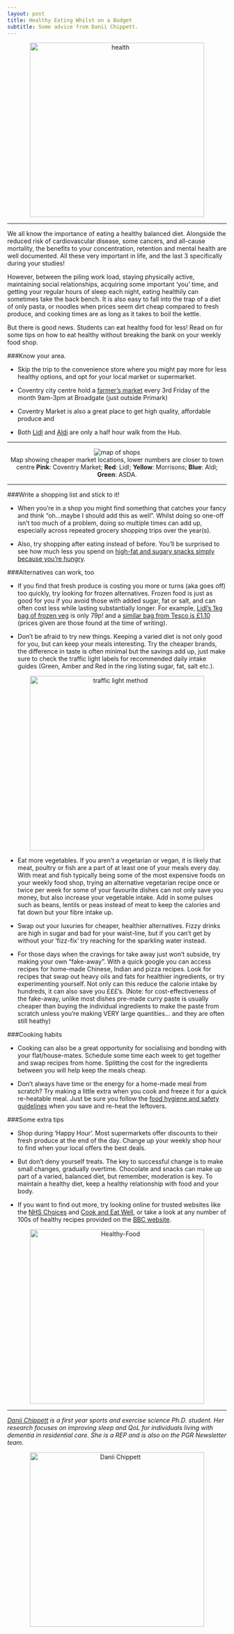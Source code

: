 ```yaml
---
layout: post
title: Healthy Eating Whilst on a Budget
subtitle: Some advice from Danii Chippett.
---
```


<center>
  <img src = "{{ site.baseurl }}/img/Health-July.jpg" alt="health" width = "400" />
</center>

___

We all know the importance of eating a healthy balanced diet. Alongside the reduced risk of cardiovascular disease, some cancers, and all-cause mortality, the benefits to your concentration, retention and mental health are well documented. All these very important in life, and the last 3 specifically during your studies!

However, between the piling work load, staying physically active, maintaining social relationships, acquiring some important ‘you’ time, and getting your regular hours of sleep each night, eating healthily can sometimes take the back bench. It is also easy to fall into the trap of a diet of only pasta, or noodles when prices seem dirt cheap compared to fresh produce, and cooking times are as long as it takes to boil the kettle.

But there is good news. Students can eat healthy food for less! Read on for some tips on how to eat healthy without breaking the bank on your weekly food shop.

###Know your area.

*	Skip the trip to the convenience store where you might pay more for less healthy options, and opt for your local market or supermarket.

*	Coventry city centre hold a [farmer’s market]( https://www.coventry.gov.uk/events/event/5171/farmers_market_in_broadgate) every 3rd Friday of the month 9am-3pm at Broadgate (just outside Primark)

*	Coventry Market is also a great place to get high quality, affordable produce and

*	Both [Lidl]( https://www.lidl.co.uk/en/Store-Finder-4186.htm) and [Aldi](https://www.aldi.co.uk/store-finder/?q=CV15NR&address=Canterbury+St%2C+Coventry+CV1+5NR&latitude=52.41157800000001&longitude=-1.4995070999999598) are only a half hour walk from the Hub.

___

<center>
  <img src = "{{ site.baseurl }}/img/eat4less.png" alt="map of shops"/>
<br>Map showing cheaper market locations, lower numbers are closer to town centre
<b>Pink</b>: Coventry Market; <b>Red</b>: Lidl; <b>Yellow</b>: Morrisons; <b>Blue</b>: Aldi; <b>Green</b>: ASDA.
</center>

___

###Write a shopping list and stick to it!

*	When you’re in a shop you might find something that catches your fancy and think “oh…maybe I should add this as well”. Whilst doing so one-off isn’t too much of a problem, doing so multiple times can add up, especially across repeated grocery shopping trips over the year(s).

*	Also, try shopping after eating instead of before. You’ll be surprised to see how much less you spend on [high-fat and sugary snacks simply because you’re hungry](https://jamanetwork.com/journals/jamainternalmedicine/fullarticle/1685889?referringRepId=208230).

###Alternatives can work, too

*	If you find that fresh produce is costing you more or turns (aka goes off) too quickly, try looking for frozen alternatives. Frozen food is just as good for you if you avoid those with added sugar, fat or salt, and can often cost less while lasting substantially longer. For example, [Lidl’s 1kg bag of frozen veg]( https://www.lidl.co.uk/en/Products.htm?articleId=1254) is only 79p! and a [similar bag from Tesco is £1.10]( https://www.tesco.com/groceries/en-GB/products/264226012?sc_cmp=ppc*GHS+-+Grocery+-+New*PX+%7C+Shopping+GSC+%7C+All+Products+%2B+Tesco+Brand*PRODUCT+GROUP264226012*&gclid=Cj0KCQjwpcLZBRCnARIsAMPBgF2K17SftvTONwin0qPbjaM1zbF8HgZhsZmubP2WiCcyh1RCgD0IuWwaAm0TEALw_wcB&gclsrc=aw.ds&dclid=CMXFxP2O79sCFTIy0wodYxIKcA) (prices given are those found at the time of writing).

*	Don’t be afraid to try new things. Keeping a varied diet is not only good for you, but can keep your meals interesting. Try the cheaper brands, the difference in taste is often minimal but the savings add up, just make sure to check the traffic light labels for recommended daily intake guides (Green, Amber and Red in the ring listing sugar, fat, salt etc.).


<center>
  <img src = "{{ site.baseurl }}/img/Traffic-July.png" alt="traffic light method" width = "400" />
</center>


*	Eat more vegetables. If you aren’t a vegetarian or vegan, it is likely that meat, poultry or fish are a part of at least one of your meals every day. With meat and fish typically being some of the most expensive foods on your weekly food shop, trying an alternative vegetarian recipe once or twice per week for some of your favourite dishes can not only save you money, but also increase your vegetable intake. Add in some pulses such as beans, lentils or peas instead of meat to keep the calories and fat down but your fibre intake up.

*	Swap out your luxuries for cheaper, healthier alternatives. Fizzy drinks are high in sugar and bad for your waist-line, but if you can’t get by without your ‘fizz-fix’ try reaching for the sparkling water instead.

*	For those days when the cravings for take away just won’t subside, try making your own “fake-away”. With a quick google you can access recipes for home-made Chinese, Indian and pizza recipes. Look for recipes that swap out heavy oils and fats for healthier ingredients, or try experimenting yourself. Not only can this reduce the calorie intake by hundreds, it can also save you £££’s. (Note: for cost-effectiveness of the fake-away, unlike most dishes pre-made curry paste is usually cheaper than buying the individual ingredients to make the paste from scratch unless you’re making VERY large quantities… and they are often still heathy)

###Cooking habits

*	Cooking can also be a great opportunity for socialising and bonding with your flat/house-mates. Schedule some time each week to get together and swap recipes from home. Splitting the cost for the ingredients between you will help keep the meals cheap.

*	Don’t always have time or the energy for a home-made meal from scratch? Try making a little extra when you cook and freeze it for a quick re-heatable meal. Just be sure you follow the [food hygiene and safety guidelines](https://www.food.gov.uk/safety-hygiene/chilling) when you save and re-heat the leftovers.

###Some extra tips

*	Shop during ‘Happy Hour’. Most supermarkets offer discounts to their fresh produce at the end of the day. Change up your weekly shop hour to find when your local offers the best deals.

*	But don’t deny yourself treats. The key to successful change is to make small changes, gradually overtime. Chocolate and snacks can make up part of a varied, balanced diet, but remember, moderation is key. To maintain a healthy diet, keep a healthy relationship with food and your body.

* If you want to find out more, try looking online for trusted websites like the [NHS Choices](https://www.nhs.uk/live-well/eat-well/) and [Cook and Eat Well](https://cookandeatwell.co.uk/), or take a look at any number of 100s of healthy recipes provided on the [BBC website](https://www.bbc.com/food/recipes).


<center>
  <img src = "{{ site.baseurl }}/img/Food-July.png" alt="Healthy-Food" width = "400" />
</center>

___

*[Danii Chippett](https://pureportal.coventry.ac.uk/en/persons/danielle-nicole-chippett) is a first year sports and exercise science Ph.D. student. Her research focuses on improving sleep and QoL for individuals living with dementia in residential care. She is a REP and is also on the PGR Newsletter team.*

<center>
  <img src = "{{ site.baseurl }}/img/team/Danii-profile.png" alt="Danii Chippett" width = "400" />
</center>
